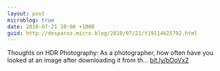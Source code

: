 ```yaml
---
layout: post
microblog: true
date: 2010-07-21 10:00 +1000
guid: http://desparoz.micro.blog/2010/07/21/t19114625792.html
---
```

Thoughts on HDR Photography: As a photographer, how often have you looked at an image after downloading it from th... [bit.ly/bOoVx2](http://bit.ly/bOoVx2)
